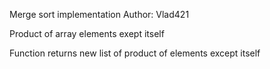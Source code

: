 Merge sort implementation
Author: Vlad421

Product of array elements exept itself

Function returns new list of product of elements except itself

